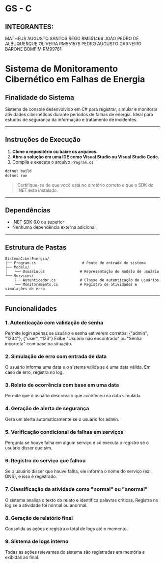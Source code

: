 # GS - C
## INTEGRANTES:
MATHEUS AUGUSTO SANTOS REGO RM551466
JOÃO PEDRO DE ALBUQUERQUE OLIVEIRA RM551579 
PEDRO AUGUSTO CARNEIRO BARONE BOMFIM RM99781

# Sistema de Monitoramento Cibernético em Falhas de Energia

## Finalidade do Sistema

Sistema de console desenvolvido em C# para registrar, simular e monitorar atividades cibernéticas durante períodos de falhas de energia. 
Ideal para estudos de segurança da informação e tratamento de incidentes.

---

## Instruções de Execução

1. **Clone o repositório ou baixe os arquivos.**
2. **Abra a solução em uma IDE como Visual Studio ou Visual Studio Code.**
3. Compile e execute o arquivo `Program.cs`.

```bash
dotnet build
dotnet run
```

> Certifique-se de que você está no diretório correto e que o SDK do .NET está instalado.

---

## Dependências

- .NET SDK 6.0 ou superior
- Nenhuma dependência externa adicional

---

## Estrutura de Pastas

```
SistemaCiberEnergia/
├── Program.cs                     # Ponto de entrada do sistema
├── Models/
│   └── Usuario.cs                # Representação do modelo de usuário
└── Services/
    ├── Autenticador.cs           # Classe de autenticação de usuários
    └── Monitoramento.cs          # Registro de atividades e simulações de erro
```

---

## Funcionalidades

### 1. Autenticação com validação de senha
Permite login apenas se usuário e senha estiverem corretos:
  {"admin", "1234"},
  {"user", "123"}
Exibe "Usuário não encontrado" ou "Senha incorreta" com base na situação.

### 2. Simulação de erro com entrada de data
O usuário informa uma data e o sistema valida se é uma data válida.
Em caso de erro, registra no log.

### 3. Relato de ocorrência com base em uma data
Permite que o usuário descreva o que aconteceu na data simulada.

### 4. Geração de alerta de segurança
Gera um alerta automaticamente se o usuário for admin.

### 5. Verificação condicional de falhas em serviços
Pergunta se houve falha em algum serviço e só executa o registro se o usuário disser que sim.

### 6. Registro do serviço que falhou
Se o usuário disser que houve falha, ele informa o nome do serviço (ex: DNS), e isso é registrado.

### 7. Classificação da atividade como "normal" ou "anormal"
O sistema analisa o texto do relato e identifica palavras críticas.
Registra no log se a atividade foi normal ou anormal.

### 8. Geração de relatório final
Consolida as ações e registra o total de logs até o momento.

### 9. Sistema de logs interno
Todas as ações relevantes do sistema são registradas em memória e exibidas ao final.
